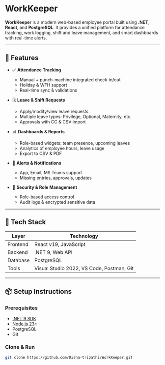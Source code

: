 # WorkKeeper

**WorkKeeper** is a modern web-based employee portal built using **.NET**, **React**, and **PostgreSQL**. It provides a unified platform for attendance tracking, work logging, shift and leave management, and smart dashboards with real-time alerts.

---

## 🚀 Features

- ✅ **Attendance Tracking**
  - Manual + punch-machine integrated check-in/out
  - Holiday & WFH support
  - Real-time sync & validations

- 🗓️ **Leave & Shift Requests**
  - Apply/modify/view leave requests
  - Multiple leave types: Privilege, Optional, Maternity, etc.
  - Approvals with CC & CSV import

- 📊 **Dashboards & Reports**
  - Role-based widgets: team presence, upcoming leaves
  - Analytics of employee hours, leave usage
  - Export to CSV & PDF

- 🔔 **Alerts & Notifications**
  - App, Email, MS Teams support
  - Missing entries, approvals, updates

- 🔐 **Security & Role Management**
  - Role-based access control
  - Audit logs & encrypted sensitive data

---

## 🧰 Tech Stack

| Layer       | Technology                 |
|-------------|----------------------------|
| Frontend    | React v19, JavaScript      |
| Backend     | .NET 9, Web API            |
| Database    | PostgreSQL                 |
| Tools       | Visual Studio 2022, VS Code, Postman, Git |

---

## 📦 Setup Instructions

### Prerequisites
- [.NET 9 SDK](https://dotnet.microsoft.com/)
- [Node.js 23+](https://nodejs.org/)
- PostgreSQL
- Git

### Clone & Run

```bash
git clone https://github.com/Disha-tripathi/WorkKeeper.git
